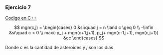 ### Ejercicio 7

[Codigo en C++](../../Codigo/Ej_07.cpp)

$$
mgn(c,j) = \begin{cases}
0 &si\quad j = n \land c \geq 0 \\
-\infin &si\quad c < 0 \\
max(-p_j + mgn(c+1,j+1), p_j+ mgn(c-1,j+1), mgn(c,j+1)) &cc
\end{cases}
$$

Donde $c$ es la cantidad de asteroides y $j$ son los días